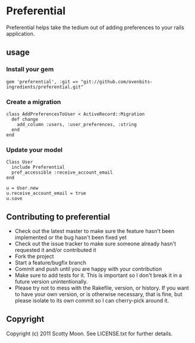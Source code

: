 # Preferential

Preferential helps take the tedium out of adding preferences to your rails application.

## usage

### Install your gem

    gem 'preferential', :git => "git://github.com/ovenbits-ingredients/preferential.git"

### Create a migration

    class AddPreferencesToUser < ActiveRecord::Migration
      def change
        add_column :users, :user_preferences, :string
      end
    end

### Update your model

    Class User
      include Preferential
      pref_accessible :receive_account_email
    end
    
    u = User.new
    u.receive_account_email = true
    u.save

## Contributing to preferential
 
* Check out the latest master to make sure the feature hasn't been implemented or the bug hasn't been fixed yet
* Check out the issue tracker to make sure someone already hasn't requested it and/or contributed it
* Fork the project
* Start a feature/bugfix branch
* Commit and push until you are happy with your contribution
* Make sure to add tests for it. This is important so I don't break it in a future version unintentionally.
* Please try not to mess with the Rakefile, version, or history. If you want to have your own version, or is otherwise necessary, that is fine, but please isolate to its own commit so I can cherry-pick around it.

## Copyright

Copyright (c) 2011 Scotty Moon. See LICENSE.txt for
further details.

